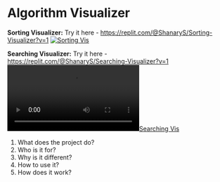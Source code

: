 # Algorithm Visualizer
**Sorting Visualizer:** Try it here - https://replit.com/@ShanaryS/Sorting-Visualizer?v=1
[![Sorting Vis](https://user-images.githubusercontent.com/86130442/131284337-a763f930-f157-48cc-8b16-d05dd3e18e10.png)](https://replit.com/@ShanaryS/Sorting-Visualizer?v=1) 

**Searching Visualizer:** Try it here - https://replit.com/@ShanaryS/Searching-Visualizer?v=1
[![Searching Vis](https://user-images.githubusercontent.com/86130442/131287465-5fa7df77-e10f-4baa-b2ad-82166df8c7bf.mp4)](https://user-images.githubusercontent.com/86130442/131287465-5fa7df77-e10f-4baa-b2ad-82166df8c7bf.mp4)
1. What does the project do?
2. Who is it for?
3. Why is it different?
4. How to use it?
5. How does it work?
